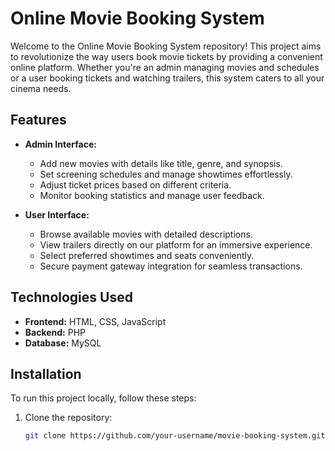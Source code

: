 # Online Movie Booking System

Welcome to the Online Movie Booking System repository! This project aims to revolutionize the way users book movie tickets by providing a convenient online platform. Whether you're an admin managing movies and schedules or a user booking tickets and watching trailers, this system caters to all your cinema needs.

## Features

- **Admin Interface:**
  - Add new movies with details like title, genre, and synopsis.
  - Set screening schedules and manage showtimes effortlessly.
  - Adjust ticket prices based on different criteria.
  - Monitor booking statistics and manage user feedback.

- **User Interface:**
  - Browse available movies with detailed descriptions.
  - View trailers directly on our platform for an immersive experience.
  - Select preferred showtimes and seats conveniently.
  - Secure payment gateway integration for seamless transactions.

## Technologies Used

- **Frontend:** HTML, CSS, JavaScript
- **Backend:** PHP
- **Database:** MySQL

## Installation

To run this project locally, follow these steps:

1. Clone the repository:
   ```bash
   git clone https://github.com/your-username/movie-booking-system.git
